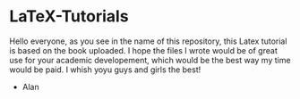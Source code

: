 # LaTeX-Tutorials
Hello everyone, as you see in the name of this repository, this Latex tutorial is based on the book uploaded. I hope the files I wrote would be of great use for your academic developement, which would be the best way my time would be paid. 
I whish yoyu guys and girls the best!

- Alan
